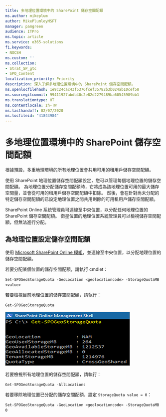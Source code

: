 ```yaml
---
title: 多地理位置環境中的 SharePoint 儲存空間配額
ms.author: mikeplum
author: MikePlumleyMSFT
manager: pamgreen
audience: ITPro
ms.topic: article
ms.service: o365-solutions
f1.keywords:
- NOCSH
ms.custom: ''
ms.collection:
- Strat_SP_gtc
- SPO_Content
localization_priority: Priority
description: 深入了解多地理位置環境中的 SharePoint 儲存空間配額。
ms.openlocfilehash: 1e9c24cac43f5376fcef35782b3b024ab10cef58
ms.sourcegitcommit: 99411927abdb40c2e82d2279489ba60545989bb1
ms.translationtype: HT
ms.contentlocale: zh-TW
ms.lasthandoff: 02/07/2020
ms.locfileid: "41843984"
---
```

# <a name="sharepoint-storage-quotas-in-multi-geo-environments"></a>多地理位置環境中的 SharePoint 儲存空間配額

根據預設，多重地理環境的所有地理位置會共用可用的租用戶儲存空間配額。

使用 SharePoint 地理位置儲存空間配額設定，您可以管理每個地理位置的儲存空間配額。 為地理位置分配儲存空間配額時，它將成為該地理位置可用的最大儲存空間量，並會從可用的租用戶儲存空間配額中扣除。 然後，會在針對尚未分配的特定儲存空間配額的已設定地理位置之間共用剩餘的可用租用戶儲存空間配額。

SharePoint Online 系統管理員可連線至中央位置，以分配任何地理位置的 SharePoint 儲存空間配額。 衛星位置的地理位置系統管理員可以檢視儲存空間配額，但無法進行分配。

## <a name="configure-a-storage-quota-for-a-geo-location"></a>為地理位置設定儲存空間配額

使用 [Microsoft SharePoint Online 模組](https://www.microsoft.com/download/details.aspx?id=35588 )，並連線至中央位置，以分配地理位置的儲存空間配額。 

若要分配某個位置的儲存空間配額，請執行 cmdlet：

`Set-SPOGeoStorageQuota -GeoLocation <geolocationcode> -StorageQuotaMB <value>`

若要檢視目前地理位置的儲存空間配額，請執行：

`Get-SPOGeoStorageQuota`

![PowerShell 視窗的螢幕擷取畫面，顯示 Get-SPOGeoStorageQuota cmdlet](media/multi-geo-storage-quota.png)

若要檢視所有地理位置的儲存空間配額，請執行：

`Get-SPOGeoStorageQuota -AllLocations`

若要移除地理位置已分配的儲存空間配額，設定 `StorageQuota value = 0`：

`Set-SPOGeoStorageQuota -GeoLocation <geolocationcode> -StorageQuotaMB 0`
